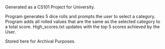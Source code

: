 Generated as a CS101 Project for University.

Program generates 5 dice rolls and prompts the user to select a category.
Program adds all rolled values that are the same as the selected category to a total score.
High_scores.txt updates with the top 5 scores achieved by the User.

Stored here for Archival Purposes.
